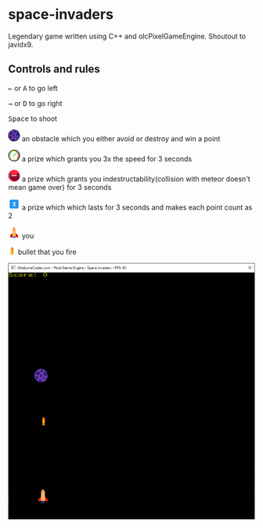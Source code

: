 # space-invaders
Legendary game written using C++ and olcPixelGameEngine. Shoutout to javidx9.
## Controls and rules

<kbd>&leftarrow;</kbd> or <kbd>A</kbd> to go left

<kbd>&rightarrow;</kbd> or <kbd>D</kbd> to go right

<kbd>Space</kbd> to shoot

                   
![picture](resources/meteor4.png)   an obstacle which you either avoid or destroy and win a point

![picture](resources/speed3.png)    a prize which grants you 3x the speed for 3 seconds

![picture](resources/strength1.png) a prize which grants you indestructability(collision with meteor doesn't mean game over) for 3 seconds

![picture](resources/two1.png)      a prize which which lasts for 3 seconds and makes each point count as 2

![picture](resources/spaceship2.png)  you

![picture](resources/bullet1.png)  bullet that you fire

![picture](resources/screenshot1.png)
